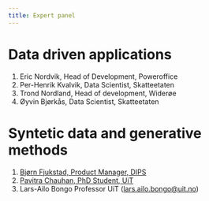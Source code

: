 ```yaml
---
title: Expert panel
---
```


# Data driven applications
1. Eric Nordvik, Head of Development, Poweroffice
2. Per-Henrik Kvalvik, Data Scientist, Skatteetaten
3. Trond Nordland, Head of development, Widerøe
4. Øyvin Bjørkås, Data Scientist, Skatteetaten

# Syntetic data and generative methods
1. <a href="/bjorn.html">Bjørn Fjukstad, Product Manager, DIPS</a>
2. <a href="/pavitra.html">Pavitra Chauhan, PhD Student, UiT</a>
3. Lars-Ailo Bongo Professor UiT (lars.ailo.bongo@uit.no)
        

